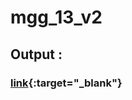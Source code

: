 # mgg_13_v2

## Output :
### [link](https://rhxx.000webhostapp.com/other/mgg_13/){:target="_blank"}
